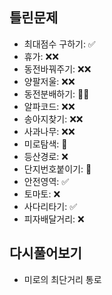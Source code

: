 ## 틀린문제
- 최대점수 구하기: ✅      
- 휴가: ❌❌     
- 동전바꿔주기: ❌❌
- 양팔저울: ❌❌
- 동전분배하기: 🔺✅
- 알파코드: ❌❌
- 송아지찾기: ❌❌
- 사과나무: ❌❌
- 미로탐색: 🔺
- 등산경로: ❌
- 단지번호붙이기: 🔺
- 안전영역: ✅ 
- 토마토: ❌
- 사다리타기: ✅   
- 피자배달거리: ❌


## 다시풀어보기
- 미로의 최단거리 통로
